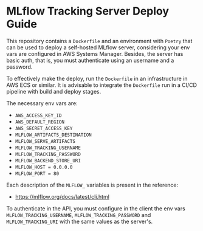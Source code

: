 # MLflow Tracking Server Deploy Guide

This repository contains a `Dockerfile` and an environment with `Poetry` that can be used to deploy a self-hosted MLflow server, considering your env vars are configured in AWS Systems Manager. Besides, the server has basic auth, that is, you must authenticate using an username and a password.

To effectively make the deploy, run the `Dockerfile` in an infrastructure in AWS ECS or similar. It is advisable to integrate the `Dockerfile` run in a CI/CD pipeline with build and deploy stages.

The necessary env vars are:

- `AWS_ACCESS_KEY_ID`
- `AWS_DEFAULT_REGION`
- `AWS_SECRET_ACCESS_KEY`
- `MLFLOW_ARTIFACTS_DESTINATION`
- `MLFLOW_SERVE_ARTIFACTS`
- `MLFLOW_TRACKING_USERNAME`
- `MLFLOW_TRACKING_PASSWORD`
- `MLFLOW_BACKEND_STORE_URI`
- `MLFLOW_HOST = 0.0.0.0`
- `MLFLOW_PORT = 80`

Each description of the `MLFLOW_` variables is present in the reference:  

- https://mlflow.org/docs/latest/cli.html

To authenticate in the API, you must configure in the client the env vars `MLFLOW_TRACKING_USERNAME`, `MLFLOW_TRACKING_PASSWORD` and `MLFLOW_TRACKING_URI` with the same values as the server's.
